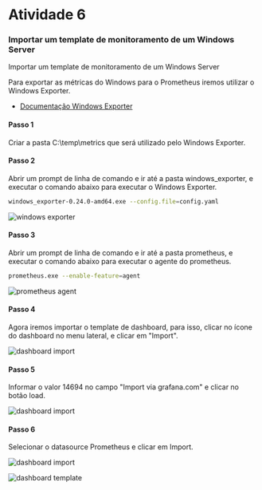 # Atividade 6

### Importar um template de monitoramento de um Windows Server

Importar um template de monitoramento de um Windows Server

Para exportar as métricas do Windows para o Prometheus iremos utilizar o Windows Exporter.

- [Documentação Windows Exporter](https://github.com/prometheus-community/windows_exporter)

#### Passo 1

Criar a pasta C:\temp\metrics que será utilizado pelo Windows Exporter.

#### Passo 2

Abrir um prompt de linha de comando e ir até a pasta windows_exporter, e executar o comando abaixo para executar o Windows Exporter.

```bash
windows_exporter-0.24.0-amd64.exe --config.file=config.yaml
```

![windows exporter](images/windows_exporter.png)

#### Passo 3

Abrir um prompt de linha de comando e ir até a pasta prometheus, e executar o comando abaixo para executar o agente do prometheus.

```bash
prometheus.exe --enable-feature=agent
```
![prometheus agent](images/prometheusagent.png)

#### Passo 4

Agora iremos importar o template de dashboard, para isso, clicar no ícone do dashboard no menu lateral, e clicar em "Import". 

![dashboard import](images/dashboardimport.png)

#### Passo 5

Informar o valor 14694 no campo "Import via grafana.com" e clicar no botão load. 

![dashboard import](images/dashboardimport2.png)

#### Passo 6

Selecionar o datasource Prometheus e clicar em Import.

![dashboard import](images/dashboardimport3.png)

![dashboard template](images/dashboardtemplate.png)







